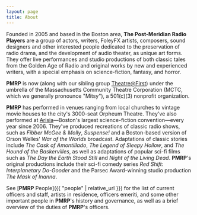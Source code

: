 ```yaml
---
layout: page
title: About
---
```

Founded in 2005 and based in the Boston area, **The Post-Meridian Radio Players** are a group of actors, writers, FoleyFX artists, composers, sound designers and other interested people dedicated to the preservation of radio drama, and the development of audio theater, as unique art forms. They offer live performances and studio productions of both classic tales from the Golden Age of Radio and original works by new and experienced writers, with a special emphasis on science-fiction, fantasy, and horror.

**PMRP** is now (along with our sibling group [Theatre@First](http://theatreatfirst.org)) under the umbrella of the Massachusetts Community Theatre Corporation (MCTC, which we generally pronounce "Mitsy"), a 501(c)(3) nonprofit organization.

**PMRP** has performed in venues ranging from local churches to vintage movie houses to the city's 3000-seat Orpheum Theatre. They've also performed at [Arisia](http://arisia.org/)—Boston's largest science-fiction convention—every year since 2006. They've produced recreations of classic radio shows, such as *Fibber McGee & Molly*, *Suspense!* and a Boston-based version of Orson Welles' *War of the Worlds* broadcast. Adaptations of classic stories include *The Cask of Amontillado*, *The Legend of Sleepy Hollow*, and *The Hound of the Baskervilles*, as well as adaptations of popular sci-fi films such as *The Day the Earth Stood Still* and *Night of the Living Dead*. **PMRP**'s original productions include their sci-fi comedy series *Red Shift: Interplanetary Do-Gooder* and the Parsec Award-winning studio production *The Mask of Inanna*.

See [**PMRP** People]({{ "people" | relative_url }}) for the list of current officers and staff, artists in residence, officers emeriti, and some other important people in **PMRP**'s history and governance, as well as a brief overview of the duties of **PMRP**'s officers.
